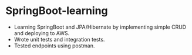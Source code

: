 # SpringBoot-learning

- Learning SpringBoot and JPA/Hibernate by implementing simple CRUD and deploying to AWS.
- Wrote unit tests and integration tests.
- Tested endpoints using postman.

